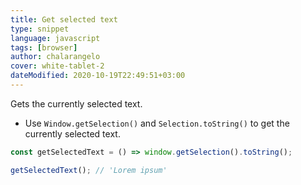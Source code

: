 ```yaml
---
title: Get selected text
type: snippet
language: javascript
tags: [browser]
author: chalarangelo
cover: white-tablet-2
dateModified: 2020-10-19T22:49:51+03:00
---
```


Gets the currently selected text.

- Use `Window.getSelection()` and `Selection.toString()` to get the currently selected text.

```js
const getSelectedText = () => window.getSelection().toString();
```

```js
getSelectedText(); // 'Lorem ipsum'
```

